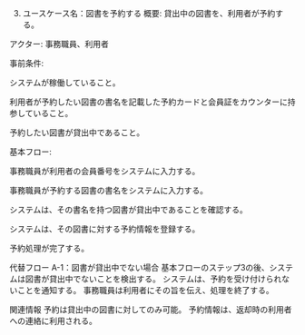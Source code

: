 3. ユースケース名：図書を予約する
概要: 貸出中の図書を、利用者が予約する。

アクター: 事務職員、利用者

事前条件:

システムが稼働していること。

利用者が予約したい図書の書名を記載した予約カードと会員証をカウンターに持参していること。

予約したい図書が貸出中であること。

基本フロー:

事務職員が利用者の会員番号をシステムに入力する。

事務職員が予約する図書の書名をシステムに入力する。

システムは、その書名を持つ図書が貸出中であることを確認する。

システムは、その図書に対する予約情報を登録する。

予約処理が完了する。

代替フロー
A-1：図書が貸出中でない場合
基本フローのステップ3の後、システムは図書が貸出中でないことを検出する。
システムは、予約を受け付けられないことを通知する。
事務職員は利用者にその旨を伝え、処理を終了する。

関連情報
予約は貸出中の図書に対してのみ可能。
予約情報は、返却時の利用者への連絡に利用される。